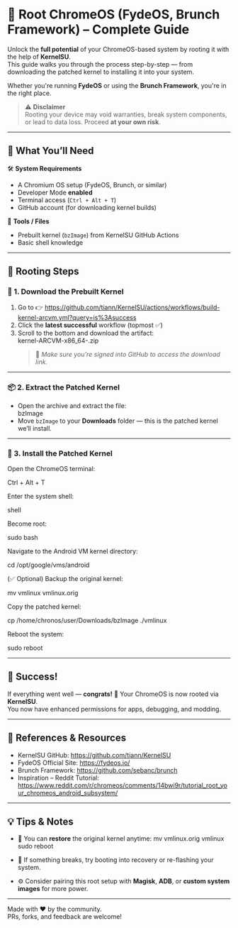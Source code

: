 # 📱 Root ChromeOS (FydeOS, Brunch Framework) – Complete Guide

Unlock the **full potential** of your ChromeOS-based system by rooting it with the help of **KernelSU**.  
This guide walks you through the process step-by-step — from downloading the patched kernel to installing it into your system.

Whether you're running **FydeOS** or using the **Brunch Framework**, you're in the right place.

> ⚠️ **Disclaimer**  
> Rooting your device may void warranties, break system components, or lead to data loss. Proceed **at your own risk**.

---

## 🚀 What You’ll Need

🛠️ **System Requirements**  
- A Chromium OS setup (FydeOS, Brunch, or similar)  
- Developer Mode **enabled**  
- Terminal access (`Ctrl + Alt + T`)  
- GitHub account (for downloading kernel builds)

📁 **Tools / Files**  
- Prebuilt kernel (`bzImage`) from KernelSU GitHub Actions  
- Basic shell knowledge

---

## 🧩 Rooting Steps

### 🔽 1. Download the Prebuilt Kernel

1. Go to 👉 https://github.com/tiann/KernelSU/actions/workflows/build-kernel-arcvm.yml?query=is%3Asuccess
2. Click the **latest successful** workflow (topmost ✅)
3. Scroll to the bottom and download the artifact:  
   kernel-ARCVM-x86_64-<version>.zip  
   > 📌 *Make sure you're signed into GitHub to access the download link.*

---

### 📦 2. Extract the Patched Kernel

- Open the archive and extract the file:  
  bzImage
- Move `bzImage` to your **Downloads** folder — this is the patched kernel we’ll install.

---

### 🧪 3. Install the Patched Kernel

Open the ChromeOS terminal:

Ctrl + Alt + T

Enter the system shell:

shell

Become root:

sudo bash

Navigate to the Android VM kernel directory:

cd /opt/google/vms/android

(✅ Optional) Backup the original kernel:

mv vmlinux vmlinux.orig

Copy the patched kernel:

cp /home/chronos/user/Downloads/bzImage ./vmlinux

Reboot the system:

sudo reboot

---

## 🎉 Success!

If everything went well — **congrats!** 🥳 Your ChromeOS is now rooted via **KernelSU**.  
You now have enhanced permissions for apps, debugging, and modding.

---

## 📎 References & Resources

- KernelSU GitHub: https://github.com/tiann/KernelSU
- FydeOS Official Site: https://fydeos.io/
- Brunch Framework: https://github.com/sebanc/brunch
- Inspiration – Reddit Tutorial: https://www.reddit.com/r/chromeos/comments/14bwi9r/tutorial_root_your_chromeos_android_subsystem/

---

## 💡 Tips & Notes

- 🔄 You can **restore** the original kernel anytime:
  mv vmlinux.orig vmlinux
  sudo reboot

- 🧯 If something breaks, try booting into recovery or re-flashing your system.
- ⚙️ Consider pairing this root setup with **Magisk**, **ADB**, or **custom system images** for more power.

---

Made with ❤️ by the community.  
PRs, forks, and feedback are welcome!

